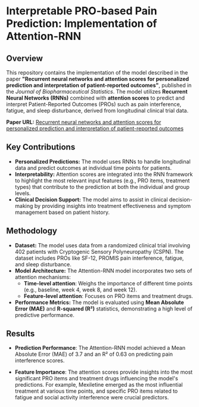 # Interpretable PRO-based Pain Prediction: Implementation of Attention-RNN


## Overview

This repository contains the implementation of the model described in the paper **"Recurrent neural networks and attention scores for personalized prediction and interpretation of patient-reported outcomes"**, published in the *Journal of Biopharmaceutical Statistics*. The model utilizes **Recurrent Neural Networks (RNNs)** combined with **attention scores** to predict and interpret Patient-Reported Outcomes (PROs) such as pain interference, fatigue, and sleep disturbance, derived from longitudinal clinical trial data.

**Paper URL:** [Recurrent neural networks and attention scores for personalized prediction and interpretation of patient-reported outcomes](https://www.tandfonline.com/doi/abs/10.1080/10543406.2025.2469884)


## Key Contributions
- **Personalized Predictions:** The model uses RNNs to handle longitudinal data and predict outcomes at individual time points for patients.
- **Interpretability:** Attention scores are integrated into the RNN framework to highlight the most relevant input features (e.g., PRO items, treatment types) that contribute to the prediction at both the individual and group levels.
- **Clinical Decision Support:** The model aims to assist in clinical decision-making by providing insights into treatment effectiveness and symptom management based on patient history.

## Methodology

- **Dataset:** The model uses data from a randomized clinical trial involving 402 patients with Cryptogenic Sensory Polyneuropathy (CSPN). The dataset includes PROs like SF-12, PROMIS pain interference, fatigue, and sleep disturbance.
- **Model Architecture:** The Attention-RNN model incorporates two sets of attention mechanisms:
  - **Time-level attention**: Weighs the importance of different time points (e.g., baseline, week 4, week 8, and week 12).
  - **Feature-level attention**: Focuses on PRO items and treatment drugs.
- **Performance Metrics:** The model is evaluated using **Mean Absolute Error (MAE)** and **R-squared (R²)** statistics, demonstrating a high level of predictive performance.

## Results
- **Prediction Performance**: The Attention-RNN model achieved a Mean Absolute Error (MAE) of 3.7 and an R² of 0.63 on predicting pain interference scores.

- **Feature Importance**: The attention scores provide insights into the most significant PRO items and treatment drugs influencing the model's predictions. For example, Mexiletine emerged as the most influential treatment at various time points, and specific PRO items related to fatigue and social activity interference were crucial predictors.
